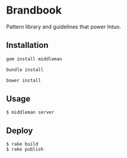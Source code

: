 # Brandbook

Pattern library and guidelines that power Intuo.

## Installation

```ruby
gem install middleman
```

```ruby
bundle install
```

```ruby
bower install
```

## Usage

```
$ middleman server
```

## Deploy

```
$ rake build
$ rake publish
```
